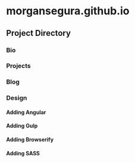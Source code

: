 # morgansegura.github.io

## Project Directory

### Bio

### Projects

### Blog

### Design




#### Adding Angular

#### Adding Gulp

#### Adding Browserify

#### Adding SASS
